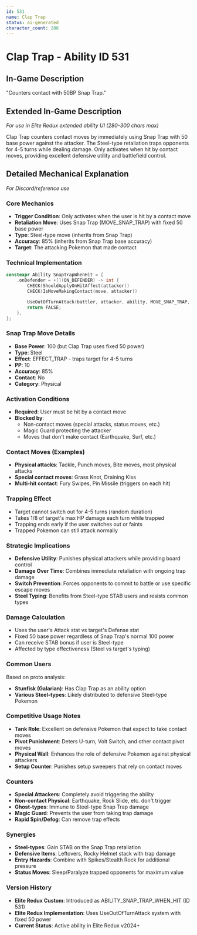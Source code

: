 ```yaml
---
id: 531
name: Clap Trap
status: ai-generated
character_count: 288
---
```


# Clap Trap - Ability ID 531

## In-Game Description
"Counters contact with 50BP Snap Trap."

## Extended In-Game Description
*For use in Elite Redux extended ability UI (280-300 chars max)*

Clap Trap counters contact moves by immediately using Snap Trap with 50 base power against the attacker. The Steel-type retaliation traps opponents for 4-5 turns while dealing damage. Only activates when hit by contact moves, providing excellent defensive utility and battlefield control.

## Detailed Mechanical Explanation
*For Discord/reference use*

### Core Mechanics
- **Trigger Condition**: Only activates when the user is hit by a contact move
- **Retaliation Move**: Uses Snap Trap (MOVE_SNAP_TRAP) with fixed 50 base power
- **Type**: Steel-type move (inherits from Snap Trap)
- **Accuracy**: 85% (inherits from Snap Trap base accuracy)
- **Target**: The attacking Pokemon that made contact

### Technical Implementation
```cpp
constexpr Ability SnapTrapWhenHit = {
    .onDefender = +[](ON_DEFENDER) -> int {
        CHECK(ShouldApplyOnHitAffect(attacker))
        CHECK(IsMoveMakingContact(move, attacker))

        UseOutOfTurnAttack(battler, attacker, ability, MOVE_SNAP_TRAP, 50);
        return FALSE;
    },
};
```

### Snap Trap Move Details
- **Base Power**: 100 (but Clap Trap uses fixed 50 power)
- **Type**: Steel
- **Effect**: EFFECT_TRAP - traps target for 4-5 turns
- **PP**: 10
- **Accuracy**: 85%
- **Contact**: No
- **Category**: Physical

### Activation Conditions
- **Required**: User must be hit by a contact move
- **Blocked by**: 
  - Non-contact moves (special attacks, status moves, etc.)
  - Magic Guard protecting the attacker
  - Moves that don't make contact (Earthquake, Surf, etc.)

### Contact Moves (Examples)
- **Physical attacks**: Tackle, Punch moves, Bite moves, most physical attacks
- **Special contact moves**: Grass Knot, Draining Kiss
- **Multi-hit contact**: Fury Swipes, Pin Missile (triggers on each hit)

### Trapping Effect
- Target cannot switch out for 4-5 turns (random duration)
- Takes 1/8 of target's max HP damage each turn while trapped
- Trapping ends early if the user switches out or faints
- Trapped Pokemon can still attack normally

### Strategic Implications
- **Defensive Utility**: Punishes physical attackers while providing board control
- **Damage Over Time**: Combines immediate retaliation with ongoing trap damage
- **Switch Prevention**: Forces opponents to commit to battle or use specific escape moves
- **Steel Typing**: Benefits from Steel-type STAB users and resists common types

### Damage Calculation
- Uses the user's Attack stat vs target's Defense stat
- Fixed 50 base power regardless of Snap Trap's normal 100 power
- Can receive STAB bonus if user is Steel-type
- Affected by type effectiveness (Steel vs target's typing)

### Common Users
Based on proto analysis:
- **Stunfisk (Galarian)**: Has Clap Trap as an ability option
- **Various Steel-types**: Likely distributed to defensive Steel-type Pokemon

### Competitive Usage Notes
- **Tank Role**: Excellent on defensive Pokemon that expect to take contact moves
- **Pivot Punishment**: Deters U-turn, Volt Switch, and other contact pivot moves
- **Physical Wall**: Enhances the role of defensive Pokemon against physical attackers
- **Setup Counter**: Punishes setup sweepers that rely on contact moves

### Counters
- **Special Attackers**: Completely avoid triggering the ability
- **Non-contact Physical**: Earthquake, Rock Slide, etc. don't trigger
- **Ghost-types**: Immune to Steel-type Snap Trap damage
- **Magic Guard**: Prevents the user from taking trap damage
- **Rapid Spin/Defog**: Can remove trap effects

### Synergies
- **Steel-types**: Gain STAB on the Snap Trap retaliation
- **Defensive Items**: Leftovers, Rocky Helmet stack with trap damage
- **Entry Hazards**: Combine with Spikes/Stealth Rock for additional pressure
- **Status Moves**: Sleep/Paralyze trapped opponents for maximum value

### Version History
- **Elite Redux Custom**: Introduced as ABILITY_SNAP_TRAP_WHEN_HIT (ID 531)
- **Elite Redux Implementation**: Uses UseOutOfTurnAttack system with fixed 50 power
- **Current Status**: Active ability in Elite Redux v2024+